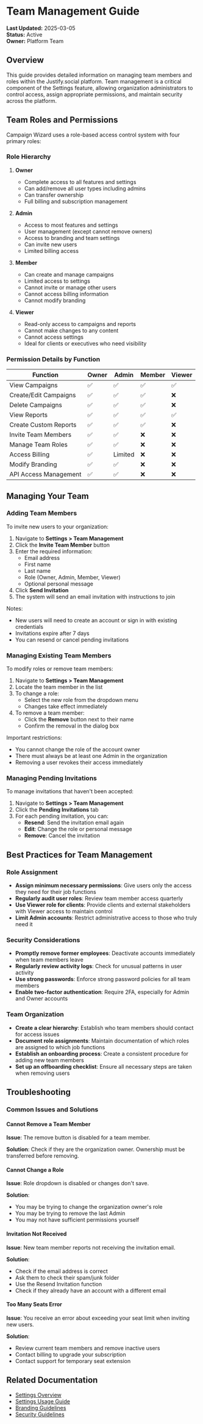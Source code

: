 # Team Management Guide

**Last Updated:** 2025-03-05  
**Status:** Active  
**Owner:** Platform Team

## Overview

This guide provides detailed information on managing team members and roles within the Justify.social platform. Team management is a critical component of the Settings feature, allowing organization administrators to control access, assign appropriate permissions, and maintain security across the platform.

## Team Roles and Permissions

Campaign Wizard uses a role-based access control system with four primary roles:

### Role Hierarchy

1. **Owner**
   - Complete access to all features and settings
   - Can add/remove all user types including admins
   - Can transfer ownership
   - Full billing and subscription management

2. **Admin**
   - Access to most features and settings
   - User management (except cannot remove owners)
   - Access to branding and team settings
   - Can invite new users
   - Limited billing access

3. **Member**
   - Can create and manage campaigns
   - Limited access to settings
   - Cannot invite or manage other users
   - Cannot access billing information
   - Cannot modify branding

4. **Viewer**
   - Read-only access to campaigns and reports
   - Cannot make changes to any content
   - Cannot access settings
   - Ideal for clients or executives who need visibility

### Permission Details by Function

| Function | Owner | Admin | Member | Viewer |
|----------|-------|-------|--------|--------|
| View Campaigns | ✅ | ✅ | ✅ | ✅ |
| Create/Edit Campaigns | ✅ | ✅ | ✅ | ❌ |
| Delete Campaigns | ✅ | ✅ | ✅ | ❌ |
| View Reports | ✅ | ✅ | ✅ | ✅ |
| Create Custom Reports | ✅ | ✅ | ✅ | ❌ |
| Invite Team Members | ✅ | ✅ | ❌ | ❌ |
| Manage Team Roles | ✅ | ✅ | ❌ | ❌ |
| Access Billing | ✅ | Limited | ❌ | ❌ |
| Modify Branding | ✅ | ✅ | ❌ | ❌ |
| API Access Management | ✅ | ✅ | ❌ | ❌ |

## Managing Your Team

### Adding Team Members

To invite new users to your organization:

1. Navigate to **Settings > Team Management**
2. Click the **Invite Team Member** button
3. Enter the required information:
   - Email address
   - First name
   - Last name
   - Role (Owner, Admin, Member, Viewer)
   - Optional personal message
4. Click **Send Invitation**
5. The system will send an email invitation with instructions to join

Notes:
- New users will need to create an account or sign in with existing credentials
- Invitations expire after 7 days
- You can resend or cancel pending invitations

### Managing Existing Team Members

To modify roles or remove team members:

1. Navigate to **Settings > Team Management**
2. Locate the team member in the list
3. To change a role:
   - Select the new role from the dropdown menu
   - Changes take effect immediately
4. To remove a team member:
   - Click the **Remove** button next to their name
   - Confirm the removal in the dialog box

Important restrictions:
- You cannot change the role of the account owner
- There must always be at least one Admin in the organization
- Removing a user revokes their access immediately

### Managing Pending Invitations

To manage invitations that haven't been accepted:

1. Navigate to **Settings > Team Management**
2. Click the **Pending Invitations** tab
3. For each pending invitation, you can:
   - **Resend**: Send the invitation email again
   - **Edit**: Change the role or personal message
   - **Remove**: Cancel the invitation

## Best Practices for Team Management

### Role Assignment

- **Assign minimum necessary permissions**: Give users only the access they need for their job functions
- **Regularly audit user roles**: Review team member access quarterly
- **Use Viewer role for clients**: Provide clients and external stakeholders with Viewer access to maintain control
- **Limit Admin accounts**: Restrict administrative access to those who truly need it

### Security Considerations

- **Promptly remove former employees**: Deactivate accounts immediately when team members leave
- **Regularly review activity logs**: Check for unusual patterns in user activity
- **Use strong passwords**: Enforce strong password policies for all team members
- **Enable two-factor authentication**: Require 2FA, especially for Admin and Owner accounts

### Team Organization

- **Create a clear hierarchy**: Establish who team members should contact for access issues
- **Document role assignments**: Maintain documentation of which roles are assigned to which job functions
- **Establish an onboarding process**: Create a consistent procedure for adding new team members
- **Set up an offboarding checklist**: Ensure all necessary steps are taken when removing users

## Troubleshooting

### Common Issues and Solutions

#### Cannot Remove a Team Member

**Issue**: The remove button is disabled for a team member.

**Solution**: Check if they are the organization owner. Ownership must be transferred before removing.

#### Cannot Change a Role

**Issue**: Role dropdown is disabled or changes don't save.

**Solution**:
- You may be trying to change the organization owner's role
- You may be trying to remove the last Admin
- You may not have sufficient permissions yourself

#### Invitation Not Received

**Issue**: New team member reports not receiving the invitation email.

**Solution**:
- Check if the email address is correct
- Ask them to check their spam/junk folder
- Use the Resend Invitation function
- Check if they already have an account with a different email

#### Too Many Seats Error

**Issue**: You receive an error about exceeding your seat limit when inviting new users.

**Solution**:
- Review current team members and remove inactive users
- Contact billing to upgrade your subscription
- Contact support for temporary seat extension

## Related Documentation

- [Settings Overview](./overview.md)
- [Settings Usage Guide](./usage.md)
- [Branding Guidelines](./branding.md)
- [Security Guidelines](../../guides/developer/security.md) 